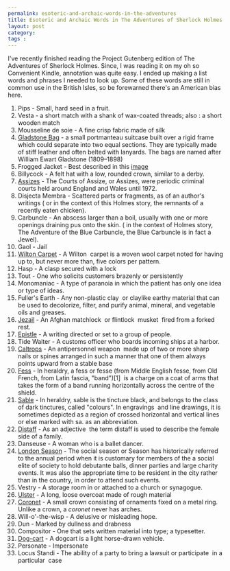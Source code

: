 ```yaml
---
permalink: esoteric-and-archaic-words-in-the-adventures
title: Esoteric and Archaic Words in The Adventures of Sherlock Holmes
layout: post
category: 
tags : 
---
```





I've recently finished reading the Project Gutenberg edition of The Adventures
of Sherlock Holmes. Since, I was reading it on my oh so Convenient Kindle,
annotation was quite easy. I ended up making a list words and phrases I needed
to look up. Some of these words are still in common use in the British Isles,
so be forewarned there's an American bias here.

1. Pips - Small, hard seed in a fruit.  
2. Vesta - a short match with a shank of wax-coated threads; also : a short wooden match  
3. Mousseline de soie - A fine crisp fabric made of silk  
4. [Gladstone Bag](http://en.wikipedia.org/wiki/Gladstone_bag) - a small portmanteau suitcase built over a rigid frame which could separate into two equal sections. They are typically made of stiff leather and often belted with lanyards. The bags are named after William Ewart Gladstone (1809–1898)  
5. Frogged Jacket - Best described in this [image](http://www.askandyaboutclothes.com/forum/showthread.php?73061-Source-of-Frogging-for-a-Smoking-Jacket&s=29c0518ed40781ae9d60654df91c3df6&p=612743#post612743)  
6. Billycock - A felt hat with a low, rounded crown, similar to a derby.  
7. [Assizes](http://en.wikipedia.org/wiki/Assizes_%28England_and_Wales%29) - The Courts of Assize, or Assizes, were periodic criminal  courts held around England and Wales until 1972.  
8. Disjecta Membra - Scattered parts or fragments, as of an author's writings ( or in the context of this Holmes story, the remnants of a recently eaten chicken).  
9. Carbuncle - An abscess larger than a boil, usually with one or more openings draining pus onto the skin. ( in the context of Holmes story, The Adventure of the Blue Carbuncle, the Blue Carbuncle is in fact a Jewel).  
10. Gaol - Jail  
11. [Wilton Carpet](http://www.google.com/images?client=ubuntu&channel=fs&q=wilton%20carpet&oe=utf-8&um=1&ie=UTF-8&source=og&sa=N&hl=en&tab=wi) - A Wilton  carpet is a woven wool carpet noted for having up to, but never more than, five colors per pattern.  
12. Hasp - A clasp secured with a lock  
13. Tout - One who solicits customers brazenly or persistently  
14. Monomaniac - A type of paranoia in which the patient has only one idea or type of ideas.   
15. Fuller's Earth - Any non-plastic clay  or claylike earthy material that can be used to decolorize, filter, and purify animal, mineral, and vegetable oils and greases.  
16. [Jezail](http://en.wikipedia.org/wiki/Jezail) - An Afghan matchlock  or flintlock  musket  fired from a forked rest.  
17. [Epistle](http://en.wikipedia.org/wiki/Epistle) - A writing directed or set to a group of people.  
18. Tide Waiter - A customs officer who boards incoming ships at a harbor.  
19. [Caltrops](http://en.wikipedia.org/wiki/Caltrop) - An antipersonnel weapon  made up of two or more sharp nails or spines arranged in such a manner that one of them always points upward from a stable base   
20. [Fess](http://en.wikipedia.org/wiki/Fess) - In heraldry, a fess or fesse (from Middle English fesse, from Old French, from Latin fascia, "band")[1]  is a charge on a coat of arms that takes the form of a band running horizontally across the centre of the shield.  
21. [Sable](http://en.wikipedia.org/wiki/Sable_%28heraldry%29) - In heraldry, sable is the tincture black, and belongs to the class of dark tinctures, called "colours". In engravings  and line drawings, it is sometimes depicted as a region of crossed horizontal and vertical lines or else marked with sa. as an abbreviation.  
22. [Distaff](http://en.wikipedia.org/wiki/Distaff) - As an adjective  the term distaff is used to describe the female side of a family.  
23. Danseuse - A woman who is a ballet dancer.  
24. [London Season](http://en.wikipedia.org/wiki/Season_%28society%29) - The social season or Season has historically referred to the annual period when it is customary for members of the a social elite of society to hold debutante balls, dinner parties and large charity events. It was also the appropriate time to be resident in the city rather than in the country, in order to attend such events.  
25. Vestry - A storage room in or attached to a church or synagogue.  
26. [Ulster](http://en.wikipedia.org/wiki/Ulster_coat) - A long, loose overcoat made of rough material  
27. [Coronet](http://en.wikipedia.org/wiki/Coronet) - A small crown consisting of ornaments fixed on a metal ring. Unlike a crown, a _coronet_ never has arches.  
28. Will-o'-the-wisp - A delusive or misleading hope.  
29. Dun - Marked by dullness and drabness  
30. Compositor - One that sets written material into type; a typesetter.  
31. [Dog-cart](http://en.wikipedia.org/wiki/Dogcart) - A dogcart is a light horse-drawn vehicle.  
32. Personate - Impersonate   
33. Locus Standi - The ability of a party to bring a lawsuit or participate  in a particular  case

